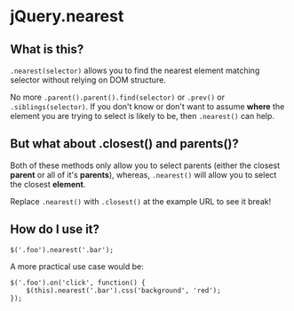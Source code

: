 jQuery.nearest
==============

What is this?
-------------
`.nearest(selector)` allows you to find the nearest element matching selector without relying on DOM structure.

No more `.parent().parent().find(selector)` or `.prev()` or `.siblings(selector)`. If you don't know or don't want to assume __where__ the element you are trying to select is likely to be, then `.nearest()` can help.


But what about .closest() and parents()?
--------------------------
Both of these methods only allow you to select parents (either the closest __parent__ or all of it's __parents__), whereas, `.nearest()` will allow you to select the closest __element__.

Replace `.nearest()` with `.closest()` at the example URL to see it break!

How do I use it?
----------------
    $('.foo').nearest('.bar');

A more practical use case would be:

    $('.foo').on('click', function() {
        $(this).nearest('.bar').css('background', 'red');
    });